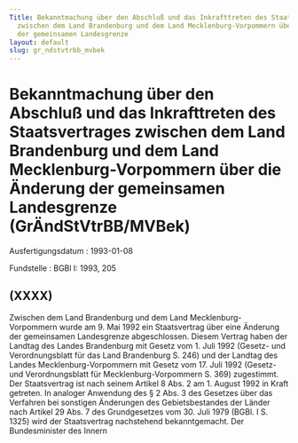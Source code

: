 ```yaml
---
Title: Bekanntmachung über den Abschluß und das Inkrafttreten des Staatsvertrages
  zwischen dem Land Brandenburg und dem Land Mecklenburg-Vorpommern über die Änderung
  der gemeinsamen Landesgrenze
layout: default
slug: gr_ndstvtrbb_mvbek
---
```


# Bekanntmachung über den Abschluß und das Inkrafttreten des Staatsvertrages zwischen dem Land Brandenburg und dem Land Mecklenburg-Vorpommern über die Änderung der gemeinsamen Landesgrenze (GrÄndStVtrBB/MVBek)

Ausfertigungsdatum
:   1993-01-08

Fundstelle
:   BGBl I: 1993, 205



## (XXXX)

Zwischen dem Land Brandenburg und dem Land Mecklenburg-Vorpommern
wurde am 9. Mai 1992 ein Staatsvertrag über eine Änderung der
gemeinsamen Landesgrenze abgeschlossen. Diesem Vertrag haben der
Landtag des Landes Brandenburg mit Gesetz vom 1. Juli 1992 (Gesetz-
und Verordnungsblatt für das Land Brandenburg S. 246) und der Landtag
des Landes Mecklenburg-Vorpommern mit Gesetz vom 17. Juli 1992
(Gesetz- und Verordnungsblatt für Mecklenburg-Vorpommern S. 369)
zugestimmt. Der Staatsvertrag ist nach seinem Artikel 8 Abs. 2 am 1.
August 1992 in Kraft getreten.
In analoger Anwendung des § 2 Abs. 3 des Gesetzes über das Verfahren
bei sonstigen Änderungen des Gebietsbestandes der Länder nach Artikel
29 Abs. 7 des Grundgesetzes vom 30. Juli 1979 (BGBl. I S. 1325) wird
der Staatsvertrag nachstehend bekanntgemacht.
Der Bundesminister des Innern

